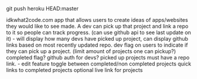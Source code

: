 

git push heroku HEAD:master

idkwhat2code.com
app that allows users to create ideas of apps/websites they would like to see made.  A dev can pick up that project and link a repo to it so people can track progress.  (can use github api to see last update on it) - will display how many devs have picked up project, can display github links based on most recently updated repo. 
dev flag on users to indicate if they can pick up a project.  (limit amount of projects one can pickup?) 
completed flag? 
github auth for devs?
picked up projects must have a repo link. - edit feature
toggle between completed/non completed projects
quick links to completed projects
optional live link for projects
